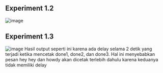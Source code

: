 ## Experiment 1.2
![image](https://github.com/HilmyAmmar/modul10_spawner/assets/110229430/359ab152-2598-4b86-a1ec-208a36fdae95)
## Experiment 1.3
![image](https://github.com/HilmyAmmar/modul10_spawner/assets/110229430/3cf81312-19e1-4812-8b5e-5fbb8e122bd8)
Hasil output seperti ini karena ada delay selama 2 detik yang terjadi ketika mencetak done1, done2, dan done3. Hal ini menyebabkan pesan hey hey dan howdy akan dicetak terlebih dahulu karena keduanya tidak memiliki delay
